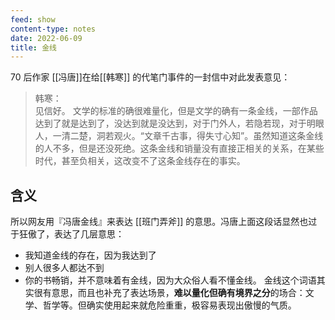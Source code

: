 ```yaml
---
feed: show
content-type: notes
date: 2022-06-09
title: 金线
---
```

70 后作家 [[冯唐]]在给[[韩寒]] 的代笔门事件的一封信中对此发表意见：

> 韩寒：  
> 见信好。
> 文学的标准的确很难量化，但是文学的确有一条金线，一部作品达到了就是达到了，没达到就是没达到，对于门外人，若隐若现，对于明眼人，一清二楚，洞若观火。“文章千古事，得失寸心知”。虽然知道这条金线的人不多，但是还没死绝。这条金线和销量没有直接正相关的关系，在某些时代，甚至负相关，这改变不了这条金线存在的事实。

## 含义

所以网友用『冯唐金线』来表达 [[班门弄斧]] 的意思。冯唐上面这段话显然也过于狂傲了，表达了几层意思：
- 我知道金线的存在，因为我达到了
- 别人很多人都达不到
- 你的书畅销，并不意味着有金线，因为大众俗人看不懂金线。
金线这个词语其实很有意思，而且也补充了表达场景，**难以量化但确有境界之分**的场合：文学、哲学等。但确实使用起来就危险重重，极容易表现出傲慢的气质。
